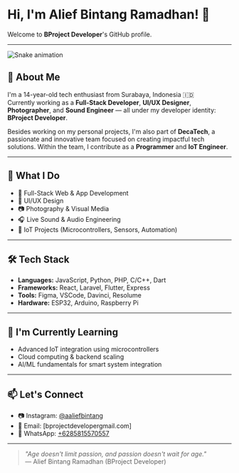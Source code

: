 # Hi, I'm Alief Bintang Ramadhan! 👋

Welcome to **BProject Developer**'s GitHub profile.

---
<img src="https://raw.githubusercontent.com/bproject-developer/bproject-developer/output/snake.svg" alt="Snake animation" />

###

## 👤 About Me

I'm a 14-year-old tech enthusiast from Surabaya, Indonesia 🇮🇩  
Currently working as a **Full-Stack Developer**, **UI/UX Designer**, **Photographer**, and **Sound Engineer** — all under my developer identity: **BProject Developer**.

Besides working on my personal projects, I'm also part of **DecaTech**, a passionate and innovative team focused on creating impactful tech solutions. Within the team, I contribute as a **Programmer** and **IoT Engineer**.

---

## 💼 What I Do

- 🎯 Full-Stack Web & App Development  
- 🎨 UI/UX Design  
- 📷 Photography & Visual Media  
- 🎧 Live Sound & Audio Engineering  
- 🔧 IoT Projects (Microcontrollers, Sensors, Automation)

---

## 🛠 Tech Stack

- **Languages:** JavaScript, Python, PHP, C/C++, Dart  
- **Frameworks:** React, Laravel, Flutter, Express  
- **Tools:** Figma, VSCode, Davinci, Resolume
- **Hardware:** ESP32, Arduino, Raspberry Pi

---

## 🌱 I'm Currently Learning

- Advanced IoT integration using microcontrollers  
- Cloud computing & backend scaling  
- AI/ML fundamentals for smart system integration

---

## 📫 Let's Connect

- 📷 Instagram: [@aaliefbintang](https://instagram.com/aaliefbintang?czAxNjVpd2RiZWpn)  
- 📩 Email: [bprojectdevelopergmail.com]  
- 💬 WhatsApp: [+6285815570557](https://wa.me/6285815570557)
---

> _"Age doesn't limit passion, and passion doesn't wait for age."_  
> — Alief Bintang Ramadhan (BProject Developer)

